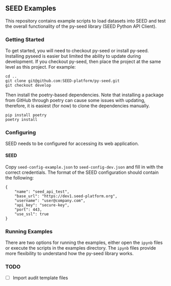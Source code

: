 ## SEED Examples

This repository contains example scripts to load datasets into SEED and test the overall functionality of the py-seed library (SEED Python API Client).

### Getting Started

To get started, you will need to checkout py-seed or install py-seed. Installing pyseed is easier but limited the ability to update during development. If you checkout py-seed, then place the project at the same level as this project. For example:

```
cd ..
git clone git@github.com:SEED-platform/py-seed.git
git checkout develop
```

Then install the poetry-based dependencies. Note that installing a package from GitHub through poetry can cause some issues with updating, therefore, it is easiest (for now) to clone the dependencies manually.

```
pip install poetry
poetry install
```

### Configuring

SEED needs to be configured for accessing its web application.

#### SEED

Copy `seed-config-example.json` to `seed-config-dev.json` and fill
in with the correct credentials. The format of the SEED configuration should contain the following:

```
{
    "name": "seed_api_test",
    "base_url": "https://dev1.seed-platform.org",
    "username": "user@company.com",
    "api_key": "secure-key",
    "port": 443,
    "use_ssl": true
}
```

### Running Examples

There are two options for running the examples, either open the `ipynb` files or execute the scripts in the 
examples directory. The `ipynb` files provide more flexibility to understand how the py-seed library works.

### TODO

- [ ] Import audit template files
